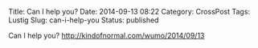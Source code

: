 Title: Can I help you?
Date: 2014-09-13 08:22
Category: CrossPost
Tags: Lustig
Slug: can-i-help-you
Status: published

Can I help you? <http://kindofnormal.com/wumo/2014/09/13>

